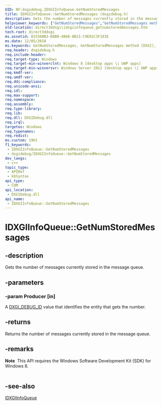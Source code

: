 ```yaml
---
UID: NF:dxgidebug.IDXGIInfoQueue.GetNumStoredMessages
title: IDXGIInfoQueue::GetNumStoredMessages (dxgidebug.h)
description: Gets the number of messages currently stored in the message queue.
helpviewer_keywords: ["GetNumStoredMessages","GetNumStoredMessages method [DXGI]","GetNumStoredMessages method [DXGI]","IDXGIInfoQueue interface","IDXGIInfoQueue interface [DXGI]","GetNumStoredMessages method","IDXGIInfoQueue.GetNumStoredMessages","IDXGIInfoQueue::GetNumStoredMessages","direct3ddxgi.idxgiinfoqueue_getnumstoredmessages","dxgidebug/IDXGIInfoQueue::GetNumStoredMessages"]
old-location: direct3ddxgi\idxgiinfoqueue_getnumstoredmessages.htm
tech.root: direct3ddxgi
ms.assetid: 81556BB3-D8B8-4868-8B21-C9E01C3F183E
ms.date: 12/05/2018
ms.keywords: GetNumStoredMessages, GetNumStoredMessages method [DXGI], GetNumStoredMessages method [DXGI],IDXGIInfoQueue interface, IDXGIInfoQueue interface [DXGI],GetNumStoredMessages method, IDXGIInfoQueue.GetNumStoredMessages, IDXGIInfoQueue::GetNumStoredMessages, direct3ddxgi.idxgiinfoqueue_getnumstoredmessages, dxgidebug/IDXGIInfoQueue::GetNumStoredMessages
req.header: dxgidebug.h
req.include-header: 
req.target-type: Windows
req.target-min-winverclnt: Windows 8 [desktop apps \| UWP apps]
req.target-min-winversvr: Windows Server 2012 [desktop apps \| UWP apps]
req.kmdf-ver: 
req.umdf-ver: 
req.ddi-compliance: 
req.unicode-ansi: 
req.idl: 
req.max-support: 
req.namespace: 
req.assembly: 
req.type-library: 
req.lib: 
req.dll: DXGIDebug.dll
req.irql: 
targetos: Windows
req.typenames: 
req.redist: 
ms.custom: 19H1
f1_keywords:
 - IDXGIInfoQueue::GetNumStoredMessages
 - dxgidebug/IDXGIInfoQueue::GetNumStoredMessages
dev_langs:
 - c++
topic_type:
 - APIRef
 - kbSyntax
api_type:
 - COM
api_location:
 - DXGIDebug.dll
api_name:
 - IDXGIInfoQueue::GetNumStoredMessages
---
```


# IDXGIInfoQueue::GetNumStoredMessages


## -description

Gets the number of messages currently stored in the message queue.

## -parameters

### -param Producer [in]

 A <a href="/windows/desktop/direct3ddxgi/dxgi-debug-id">DXGI_DEBUG_ID</a> value that identifies the entity that gets the number.

## -returns

Returns the number of messages currently stored in the message queue.

## -remarks

<div class="alert"><b>Note</b>  This API requires the Windows Software Development Kit (SDK) for Windows 8.</div>
<div> </div>

## -see-also

<a href="/windows/desktop/api/dxgidebug/nn-dxgidebug-idxgiinfoqueue">IDXGIInfoQueue</a>

